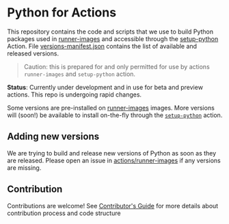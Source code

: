 # Python for Actions
This repository contains the code and scripts that we use to build Python packages used in [runner-images](https://github.com/actions/runner-images) and accessible through the [setup-python](https://github.com/actions/setup-python) Action.
File [versions-manifest.json](./versions-manifest.json) contains the list of available and released versions.

> Caution: this is prepared for and only permitted for use by actions `runner-images` and `setup-python` action.

**Status**: Currently under development and in use for beta and preview actions.  This repo is undergoing rapid changes.

Some versions are pre-installed on [runner-images](https://github.com/actions/runner-images) images.
More versions will (soon!) be available to install on-the-fly through the [`setup-python`](https://github.com/actions/setup-python) action.

## Adding new versions
We are trying to build and release new versions of Python as soon as they are released. Please open an issue in [actions/runner-images](https://github.com/actions/runner-images) if any versions are missing.

## Contribution
Contributions are welcome! See [Contributor's Guide](./CONTRIBUTING.md) for more details about contribution process and code structure

